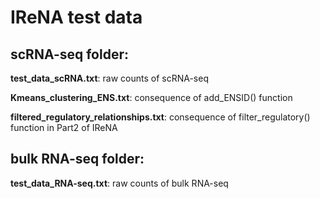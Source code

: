 # IReNA test data
## scRNA-seq folder:

**test_data_scRNA.txt**: raw counts of scRNA-seq

**Kmeans_clustering_ENS.txt**: consequence of add_ENSID() function

**filtered_regulatory_relationships.txt**: consequence of filter_regulatory() function in Part2 of IReNA

## bulk RNA-seq folder:
**test_data_RNA-seq.txt**: raw counts of bulk RNA-seq
